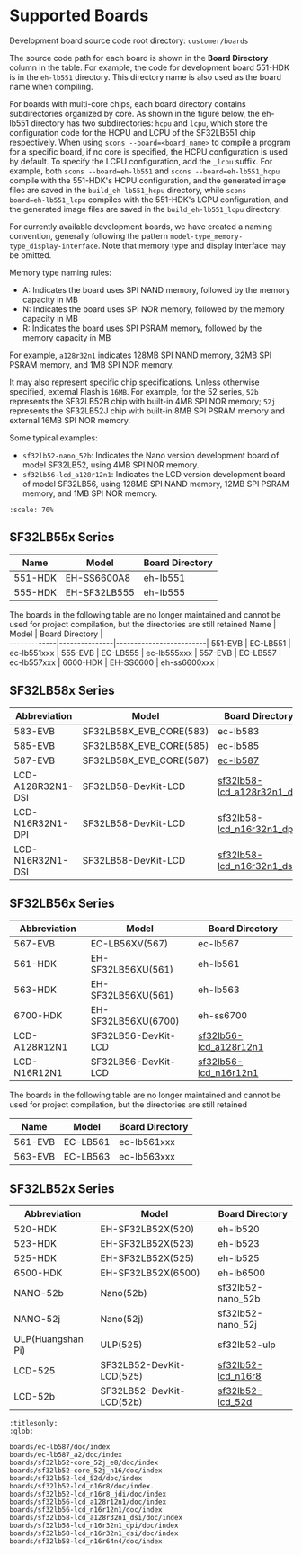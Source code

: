 # Supported Boards

Development board source code root directory: `customer/boards`

The source code path for each board is shown in the **Board Directory** column in the table. For example, the code for development board 551-HDK is in the `eh-lb551` directory. This directory name is also used as the board name when compiling.

For boards with multi-core chips, each board directory contains subdirectories organized by core. As shown in the figure below, the eh-lb551 directory has two subdirectories: `hcpu` and `lcpu`, which store the configuration code for the HCPU and LCPU of the SF32LB551 chip respectively. When using `scons --board=<board_name>` to compile a program for a specific board, if no core is specified, the HCPU configuration is used by default. To specify the LCPU configuration, add the `_lcpu` suffix. For example, both `scons --board=eh-lb551` and `scons --board=eh-lb551_hcpu` compile with the 551-HDK's HCPU configuration, and the generated image files are saved in the `build_eh-lb551_hcpu` directory, while `scons --board=eh-lb551_lcpu` compiles with the 551-HDK's LCPU configuration, and the generated image files are saved in the `build_eh-lb551_lcpu` directory.

For currently available development boards, we have created a naming convention, generally following the pattern `model-type_memory-type_display-interface`. Note that memory type and display interface may be omitted.

Memory type naming rules:

- A: Indicates the board uses SPI NAND memory, followed by the memory capacity in MB
- N: Indicates the board uses SPI NOR memory, followed by the memory capacity in MB
- R: Indicates the board uses SPI PSRAM memory, followed by the memory capacity in MB

For example, `a128r32n1` indicates 128MB SPI NAND memory, 32MB SPI PSRAM memory, and 1MB SPI NOR memory.

It may also represent specific chip specifications. Unless otherwise specified, external Flash is `16MB`. For example, for the 52 series, `52b` represents the SF32LB52B chip with built-in 4MB SPI NOR memory; `52j` represents the SF32LB52J chip with built-in 8MB SPI PSRAM memory and external 16MB SPI NOR memory.

Some typical examples:

- `sf32lb52-nano_52b`: Indicates the Nano version development board of model SF32LB52, using 4MB SPI NOR memory.
- `sf32lb56-lcd_a128r12n1`: Indicates the LCD version development board of model SF32LB56, using 128MB SPI NAND memory, 12MB SPI PSRAM memory, and 1MB SPI NOR memory.

```{image} ../../assets/folder.png
:scale: 70%
```

<!-- 
| left | center | right |
| :--- | :----: | ----: |
| a    | b      | c     | -->


## SF32LB55x Series

Name         |  Model        |    Board Directory   |    
-------------|---------------|----------------------|
551-HDK      | EH-SS6600A8   |   eh-lb551          | 
555-HDK      | EH-SF32LB555  |   eh-lb555          | 


The boards in the following table are no longer maintained and cannot be used for project compilation, but the directories are still retained
Name         |  Model        |    Board Directory      |    
-------------|---------------|-------------------------|
551-EVB      | EC-LB551      |   ec-lb551xxx          | 
555-EVB      | EC-LB555      |   ec-lb555xxx          | 
557-EVB      | EC-LB557      |   ec-lb557xxx          | 
6600-HDK     | EH-SS6600     |   eh-ss6600xxx         | 


## SF32LB58x Series

Abbreviation |  Model                    |    Board Directory   |    
-------------|---------------------------|----------------------|
583-EVB      | SF32LB58X_EVB_CORE(583)   |   ec-lb583          | 
585-EVB      | SF32LB58X_EVB_CORE(585)   |   ec-lb585          | 
587-EVB       | SF32LB58X_EVB_CORE(587)   |   [ec-lb587](boards\ec-lb587\doc\index.md)    | 
LCD-A128R32N1-DSI | SF32LB58-DevKit-LCD |   [sf32lb58-lcd_a128r32n1_dsi](boards/sf32lb58-lcd_a128r32n1_dsi/doc/index.md)    |
LCD-N16R32N1-DPI | SF32LB58-DevKit-LCD |   [sf32lb58-lcd_n16r32n1_dpi](boards\sf32lb58-lcd_n16r32n1_dpi\doc\index.md)    |
LCD-N16R32N1-DSI | SF32LB58-DevKit-LCD |   [sf32lb58-lcd_n16r32n1_dsi](boards\sf32lb58-lcd_n16r32n1_dsi\doc\index.md)    |


## SF32LB56x Series

Abbreviation  |  Model                    |    Board Directory   |    
--------------|---------------------------|----------------------|
567-EVB       | EC-LB56XV(567)            |   ec-lb567          | 
561-HDK       | EH-SF32LB56XU(561)        |   eh-lb561          | 
563-HDK       | EH-SF32LB56XU(561)        |   eh-lb563          | 
6700-HDK      | EH-SF32LB56XU(6700)       |   eh-ss6700         | 
LCD-A128R12N1 | SF32LB56-DevKit-LCD |   [sf32lb56-lcd_a128r12n1](boards\sf32lb56-lcd_a128r12n1\doc\index.md)    |
LCD-N16R12N1 | SF32LB56-DevKit-LCD |   [sf32lb56-lcd_n16r12n1](boards\sf32lb56-lcd_n16r12n1\doc\index.md)    |


The boards in the following table are no longer maintained and cannot be used for project compilation, but the directories are still retained

Name         |  Model        |    Board Directory      |    
-------------|---------------|-------------------------|
561-EVB      | EC-LB561      |   ec-lb561xxx          | 
563-EVB      | EC-LB563      |   ec-lb563xxx          | 



## SF32LB52x Series

Abbreviation |  Model                    |    Board Directory   |    
-------------|---------------------------|----------------------|
520-HDK      | EH-SF32LB52X(520)         |   eh-lb520          | 
523-HDK      | EH-SF32LB52X(523)         |   eh-lb523          | 
525-HDK      | EH-SF32LB52X(525)         |   eh-lb525          | 
6500-HDK     | EH-SF32LB52X(6500)        |   eh-lb6500         | 
NANO-52b     | Nano(52b)                 |   sf32lb52-nano_52b | 
NANO-52j     | Nano(52j)                 |   sf32lb52-nano_52j | 
ULP(Huangshan Pi) | ULP(525)            |   sf32lb52-ulp      | 
LCD-525 | SF32LB52-DevKit-LCD(525) |   [sf32lb52-lcd_n16r8](boards\sf32lb52-lcd_n16r8\doc\index.md)    |
LCD-52b | SF32LB52-DevKit-LCD(52b) |   [sf32lb52-lcd_52d](boards\sf32lb52-lcd_52d\doc\index.md)    |


```{toctree}
:titlesonly:
:glob:

boards/ec-lb587/doc/index
boards/ec-lb587_a2/doc/index
boards/sf32lb52-core_52j_e8/doc/index
boards/sf32lb52-core_52j_n16/doc/index
boards/sf32lb52-lcd_52d/doc/index
boards/sf32lb52-lcd_n16r8/doc/index.
boards/sf32lb52-lcd_n16r8_jdi/doc/index
boards/sf32lb56-lcd_a128r12n1/doc/index
boards/sf32lb56-lcd_n16r12n1/doc/index
boards/sf32lb58-lcd_a128r32n1_dsi/doc/index
boards/sf32lb58-lcd_n16r32n1_dpi/doc/index
boards/sf32lb58-lcd_n16r32n1_dsi/doc/index
boards/sf32lb58-lcd_n16r64n4/doc/index

```
